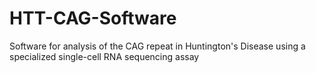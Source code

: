 # HTT-CAG-Software
Software for analysis of the CAG repeat in Huntington's Disease using a specialized single-cell RNA sequencing assay
